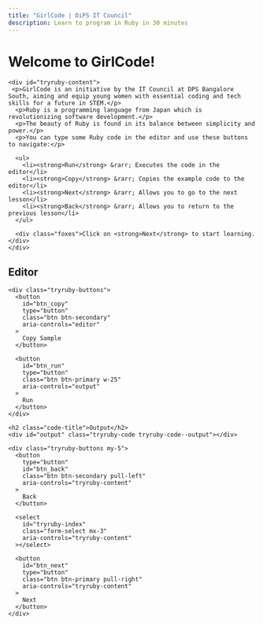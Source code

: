 ```yaml
---
title: "GirlCode | DiPS IT Council"
description: Learn to program in Ruby in 30 minutes
---
```


<div class="row">
  <div class="col-md-5">
    <h1 id="tryruby-title">
      Welcome to GirlCode!
    </h1>

    <div id="tryruby-content">
	 <p>GirlCode is an initiative by the IT Council at DPS Bangalore South, aiming and equip young women with essential coding and tech skills for a future in STEM.</p>
      <p>Ruby is a programming language from Japan which is revolutionizing software development.</p>
      <p>The beauty of Ruby is found in its balance between simplicity and power.</p>
      <p>You can type some Ruby code in the editor and use these buttons to navigate:</p>

      <ul>
        <li><strong>Run</strong> &rarr; Executes the code in the editor</li>
        <li><strong>Copy</strong> &rarr; Copies the example code to the editor</li>
        <li><strong>Next</strong> &rarr; Allows you to go to the next lesson</li>
        <li><strong>Back</strong> &rarr; Allows you to return to the previous lesson</li>
      </ul>

      <div class="foxes">Click on <strong>Next</strong> to start learning.</div>
    </div>
  </div>

  <div class="col-md-7">
    <h2 class="code-title">Editor</h2>
    <div id="editor" class="tryruby-code tryruby-code--editor"></div>

    <div class="tryruby-buttons">
      <button
        id="btn_copy"
        type="button"
        class="btn btn-secondary"
        aria-controls="editor"
      >
        Copy Sample
      </button>

      <button
        id="btn_run"
        type="button"
        class="btn btn-primary w-25"
        aria-controls="output"
      >
        Run
      </button>
    </div>

    <h2 class="code-title">Output</h2>
    <div id="output" class="tryruby-code tryruby-code--output"></div>

    <div class="tryruby-buttons my-5">
      <button
        type="button"
        id="btn_back"
        class="btn btn-secondary pull-left"
        aria-controls="tryruby-content"
      >
        Back
      </button>

      <select
        id="tryruby-index"
        class="form-select mx-3"
        aria-controls="tryruby-content"
      ></select>

      <button
        id="btn_next"
        type="button"
        class="btn btn-primary pull-right"
        aria-controls="tryruby-content"
      >
        Next
      </button>
    </div>
  </div>
</div>
